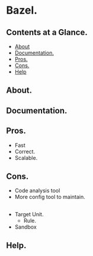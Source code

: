 # Bazel.





## Contents at a Glance.
* [About](#about)
* [Documentation.](#documentation)
* [Pros.](#pros)
* [Cons.](#cons)
* [Help](#help)





## About.





## Documentation.





## Pros.
* Fast
* Correct.
* Scalable.





## Cons.
* Code analysis tool
* More config tool to maintain.





##
* Target Unit.
  * Rule.
* Sandbox

## Help.
